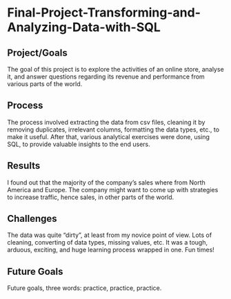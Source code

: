 # Final-Project-Transforming-and-Analyzing-Data-with-SQL

## Project/Goals
The goal of this project is to explore the activities of an online store, analyse it, and answer questions regarding its revenue and performance from various parts of the world.

## Process
The process involved extracting the data from csv files, cleaning it by removing duplicates, irrelevant columns, formatting the data types, etc., to make it useful. After that, various analytical exercises were done, using SQL, to provide valuable insights to the end users.

## Results
I found out that the majority of the company’s sales where from North America and Europe. The company might want to come up with strategies to increase traffic, hence sales, in other parts of the world.

## Challenges 
The data was quite “dirty”, at least from my novice point of view. Lots of cleaning, converting of data types, missing values, etc. It was a tough, arduous, exciting, and huge learning process wrapped in one. Fun times!

## Future Goals
Future goals, three words: practice, practice, practice.
